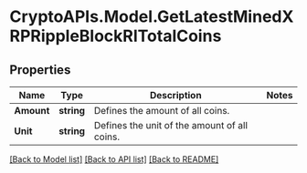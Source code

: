 # CryptoAPIs.Model.GetLatestMinedXRPRippleBlockRITotalCoins

## Properties

Name | Type | Description | Notes
------------ | ------------- | ------------- | -------------
**Amount** | **string** | Defines the amount of all coins. | 
**Unit** | **string** | Defines the unit of the amount of all coins. | 

[[Back to Model list]](../README.md#documentation-for-models) [[Back to API list]](../README.md#documentation-for-api-endpoints) [[Back to README]](../README.md)

